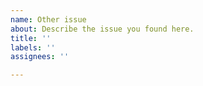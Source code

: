 ```yaml
---
name: Other issue 
about: Describe the issue you found here.
title: ''
labels: ''
assignees: ''

---
```



